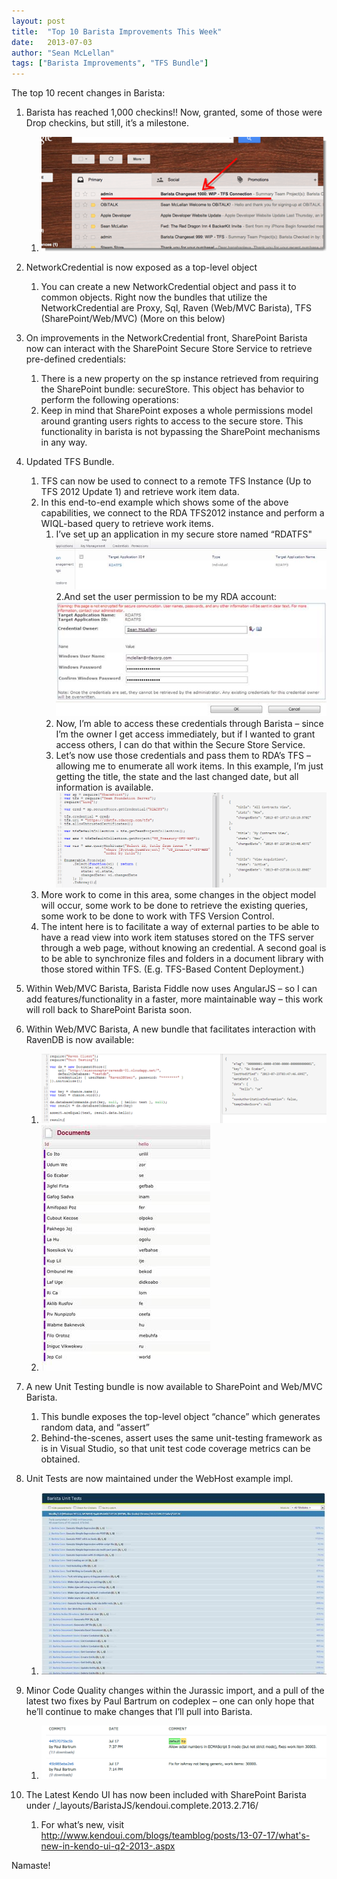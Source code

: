 ```yaml
---
layout: post
title:  "Top 10 Barista Improvements This Week"
date:   2013-07-03
author: "Sean McLellan"
tags: ["Barista Improvements", "TFS Bundle"]
---
```


The top 10 recent changes in Barista:
 
1. Barista has reached 1,000 checkins!! Now, granted, some of those were Drop checkins, but still, it’s a milestone.
   1. ![alt text](/img/2013-07-23-top-10-barista-improvements-this-week-01.png "Checkins ")
2. NetworkCredential is now exposed as a top-level object
   1. You can create a new NetworkCredential object and pass it to common objects. Right now the bundles that utilize the NetworkCredential are Proxy, Sql, Raven (Web/MVC Barista), TFS (SharePoint/Web/MVC) (More on this below)
3. On improvements in the NetworkCredential front, SharePoint Barista now can interact with the SharePoint Secure Store Service to retrieve pre-defined credentials:
   1. There is a new property on the sp instance retrieved from requiring the SharePoint bundle: secureStore. This object has behavior to perform the following operations:
   2. Keep in mind that SharePoint exposes a whole permissions model around granting users rights to access to the secure store. This functionality in barista is not bypassing the SharePoint mechanisms in any way.
4. Updated TFS Bundle.
   1. TFS can now be used to connect to a remote TFS Instance (Up to TFS 2012 Update 1) and retrieve work item data.
   2. In this end-to-end example which shows some of the above capabilities, we connect to the RDA TFS2012 instance and perform a WIQL-based query to retrieve work items.
      1. I’ve set up an application in my secure store named “RDATFS"
      ![alt text](/img/2013-07-23-top-10-barista-improvements-this-week-02.jpg "RDATFS" )
      2.And set the user permission to be my RDA account:
      ![alt text](/img/2013-07-23-top-10-barista-improvements-this-week-03.jpg "Permission")
      3. Now, I’m able to access these credentials through Barista – since I’m the owner I get access immediately, but if I wanted to grant access others, I can do that within the Secure Store Service.
      4. Let’s now use those credentials and pass them to RDA’s TFS – allowing me to enumerate all work items. In this example, I’m just getting the title, the state and the last changed date, but all information is available.
      ![alt text](/img/2013-07-23-top-10-barista-improvements-this-week-03-01.png "Secure Store" )
    5. More work to come in this area, some changes in the object model will occur, some work to be done to retrieve the existing queries, some work to be done to work with TFS Version Control.
    6. The intent here is to facilitate a way of external parties to be able to have a read view into work item statuses stored on the TFS server through a web page, without knowing an  credential. A second goal is to be able to synchronize files and folders in a document library with those stored within TFS. (E.g. TFS-Based Content Deployment.)
 
5. Within Web/MVC Barista, Barista Fiddle now uses AngularJS – so I can add features/functionality in a faster, more maintainable way – this work will roll back to SharePoint Barista soon.
6. Within Web/MVC Barista, A new bundle that facilitates interaction with RavenDB is now available:
    1. ![alt text](/img/2013-07-23-top-10-barista-improvements-this-week-04.png "Fiddle")
    2. ![alt text](/img/2013-07-23-top-10-barista-improvements-this-week-05.jpg "Fiddle")
7. A new Unit Testing bundle is now available to SharePoint and Web/MVC Barista.
   1. This bundle exposes the top-level object “chance” which generates random data, and “assert”
   2. Behind-the-scenes, assert uses the same unit-testing framework as is in Visual Studio, so that unit test code coverage metrics can be obtained.
8. Unit Tests are now maintained under the WebHost example impl.
   1. ![alt text](/img/2013-07-23-top-10-barista-improvements-this-week-06.jpg "Unit Tests")
9. Minor Code Quality changes within the Jurassic import, and a pull of the latest two fixes by Paul Bartrum on codeplex – one can only hope that he’ll continue to make changes that I’ll pull into Barista.
   1. ![alt text](/img/2013-07-23-top-10-barista-improvements-this-week-07.png "Jurassic")
10. The Latest Kendo UI has now been included with SharePoint Barista under /_layouts/BaristaJS/kendoui.complete.2013.2.716/
    1. For what’s new, visit http://www.kendoui.com/blogs/teamblog/posts/13-07-17/what's-new-in-kendo-ui-q2-2013-.aspx
 
Namaste!